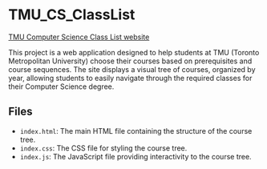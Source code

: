 # TMU_CS_ClassList

[TMU Computer Science Class List website](https://arifekrem.github.io/TMU_CS_ClassList/)


This project is a web application designed to help students at TMU (Toronto Metropolitan University) choose their courses based on prerequisites and course sequences. The site displays a visual tree of courses, organized by year, allowing students to easily navigate through the required classes for their Computer Science degree.

## Files

- `index.html`: The main HTML file containing the structure of the course tree.
- `index.css`: The CSS file for styling the course tree.
- `index.js`: The JavaScript file providing interactivity to the course tree.


